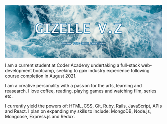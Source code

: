 ![Banner](banner.png)

I am a current student at Coder Academy undertaking a full-stack web-development bootcamp, seeking to gain industry experience following course completion in August 2021.

I am a creative personality with a passion for the arts, learning and reasearch. I love coffee, reading, playing games and watching film, series etc.

I currently yield the powers of: HTML, CSS, Git, Ruby, Rails, JavaScript, APIs and React. I plan on expanding my skills to include: MongoDB, Node.js, Mongoose, Express.js and Redux.


<!--
**Ellezique/Ellezique** is a ✨ _special_ ✨ repository because its `README.md` (this file) appears on your GitHub profile.

Here are some ideas to get you started:

- 🔭 I’m currently working on ...
- 🌱 I’m currently learning ...
- 👯 I’m looking to collaborate on ...
- 🤔 I’m looking for help with ...
- 💬 Ask me about ...
- 📫 How to reach me: ...
- 😄 Pronouns: ...
- ⚡ Fun fact: ...
-->
